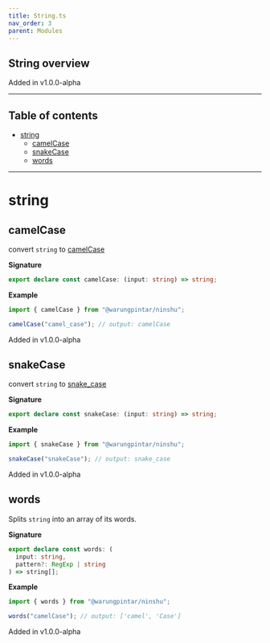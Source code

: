 ```yaml
---
title: String.ts
nav_order: 3
parent: Modules
---
```


## String overview

Added in v1.0.0-alpha

---

<h2 class="text-delta">Table of contents</h2>

- [string](#string)
  - [camelCase](#camelcase)
  - [snakeCase](#snakecase)
  - [words](#words)

---

# string

## camelCase

convert `string` to
[camelCase](https://en.wikipedia.org/wiki/Camel_case)

**Signature**

```ts
export declare const camelCase: (input: string) => string;
```

**Example**

```ts
import { camelCase } from "@warungpintar/ninshu";

camelCase("camel_case"); // output: camelCase
```

Added in v1.0.0-alpha

## snakeCase

convert `string` to
[snake_case](https://en.wikipedia.org/wiki/Snake_case)

**Signature**

```ts
export declare const snakeCase: (input: string) => string;
```

**Example**

```ts
import { snakeCase } from "@warungpintar/ninshu";

snakeCase("snakeCase"); // output: snake_case
```

Added in v1.0.0-alpha

## words

Splits `string` into an array of its words.

**Signature**

```ts
export declare const words: (
  input: string,
  pattern?: RegExp | string
) => string[];
```

**Example**

```ts
import { words } from "@warungpintar/ninshu";

words("camelCase"); // output: ['camel', 'Case']
```

Added in v1.0.0-alpha

